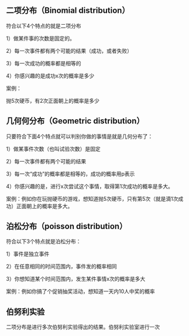 

 ##  二项分布（Binomial distribution）

符合以下4个特点的就是二项分布

1）做某件事的次数是固定的。

2）每一次事件都有两个可能的结果（成功，或者失败）

3）每一次成功的概率都是相等的

4）你感兴趣的是成功x次的概率是多少

案例：

抛5次硬币，有2次正面朝上的概率是多少



##  几何何分布（Geometric distribution）

只要符合下面4个特点就可以判别你做的事情是就是几何分布了：

1）做某事件次数（也叫试验次数）是固定

2）每一次事件都有两个可能的结果

3）每一次“成功”的概率都是相等的，成功的概率用p表示

4）你感兴趣的是，进行x次尝试这个事情，取得第1次成功的概率是多大。

案例：例如你在玩抛硬币的游戏，想知道抛5次硬币，只有第5次（就是滴1次成功）正面朝上的概率是多大。



##  泊松分布（poisson distribution）

符合以下3个特点就是泊松分布：

1）事件是独立事件

2）在任意相同的时间范围内，事件发的概率相同

3）你想知道某个时间范围内，发生某件事情x次的概率是多大

案例：例如你搞了个促销抽奖活动，想知道一天内10人中奖的概率



##  伯努利实验

二项分布是进行多次伯努利实验得出的结果。伯努利实验室进行一次